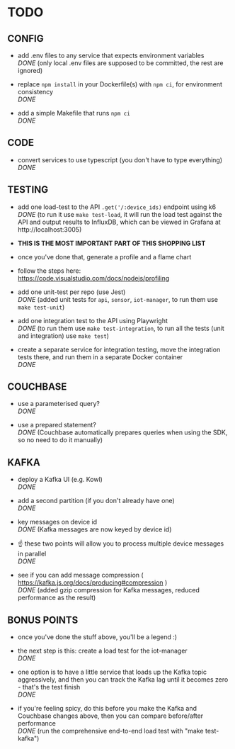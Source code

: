 # TODO



## CONFIG

- add .env files to any service that expects environment variables  
*DONE* (only local .env files are supposed to be committed, the rest are ignored)

- replace `npm install` in your Dockerfile(s) with `npm ci`, for environment consistency  
*DONE*

- add a simple Makefile that runs `npm ci`  
*DONE*
   

## CODE

- convert services to use typescript (you don't have to type everything)  
*DONE*
 

## TESTING

- add one load-test to the API `.get('/:device_ids)` endpoint using k6  
*DONE* (to run it use `make test-load`, it will run the load test against the API and output results to InfluxDB, which can be viewed in Grafana at http://localhost:3005)

- **THIS IS THE MOST IMPORTANT PART OF THIS SHOPPING LIST**

- once you've done that, generate a profile and a flame chart

- follow the steps here: https://code.visualstudio.com/docs/nodejs/profiling

- add one unit-test per repo (use Jest)  
*DONE* (added unit tests for `api`, `sensor`, `iot-manager`, to run them use `make test-unit`)

- add one integration test to the API using Playwright  
*DONE* (to run them use `make test-integration`, to run all the tests (unit and integration) use `make test`)

- create a separate service for integration testing, move the integration tests there, and run them in a separate Docker container  
*DONE*
 

## COUCHBASE

- use a parameterised query?  
*DONE*

- use a prepared statement?  
*DONE* (Couchbase automatically prepares queries when using the SDK, so no need to do it manually)

## KAFKA

- deploy a Kafka UI (e.g. Kowl)  
*DONE*

- add a second partition (if you don't already have one)  
*DONE*

- key messages on device id  
*DONE* (Kafka messages are now keyed by device id)

- ☝️ these two points will allow you to process multiple device messages in parallel  
*DONE*

- see if you can add message compression ( https://kafka.js.org/docs/producing#compression )  
*DONE* (added gzip compression for Kafka messages, reduced performance as the result)

## BONUS POINTS

- once you've done the stuff above, you'll be a legend :)

- the next step is this: create a load test for the iot-manager  
*DONE*

- one option is to have a little service that loads up the Kafka topic aggressively, and then you can track the Kafka lag until it becomes zero - that's the test finish  
*DONE*

- if you're feeling spicy, do this before you make the Kafka and Couchbase changes above, then you can compare before/after performance  
*DONE* (run the comprehensive end-to-end load test with "make test-kafka")
